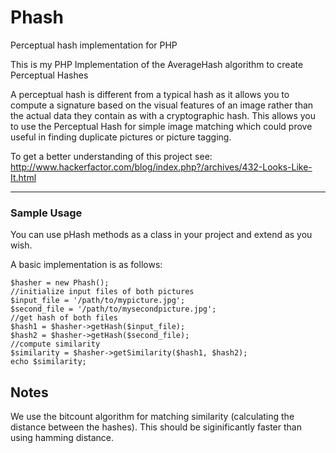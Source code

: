 Phash
=====

Perceptual hash implementation for PHP

This is my PHP Implementation of the AverageHash algorithm to create Perceptual Hashes

A perceptual hash is different from a typical hash as it allows you to compute a signature based
on the visual features of an image rather than the actual data they contain as with a cryptographic
hash. This allows you to use the Perceptual Hash for simple image matching which could prove useful
in finding duplicate pictures or picture tagging.

To get a better understanding of this project see: 
http://www.hackerfactor.com/blog/index.php?/archives/432-Looks-Like-It.html

***

### Sample Usage ###
You can use pHash methods as a class in your project and extend as you wish.

A basic implementation is as follows:

    $hasher = new Phash();
    //initialize input files of both pictures 
    $input_file = '/path/to/mypicture.jpg';
    $second_file = '/path/to/mysecondpicture.jpg';
    //get hash of both files
    $hash1 = $hasher->getHash($input_file);
    $hash2 = $hasher->getHash($second_file);
    //compute similarity
    $similarity = $hasher->getSimilarity($hash1, $hash2);
    echo $similarity;

## Notes
We use the bitcount algorithm for matching similarity (calculating the distance between the hashes). This should be siginificantly faster than using hamming distance.
